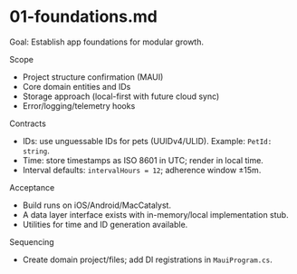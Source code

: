 # 01-foundations.md

Goal: Establish app foundations for modular growth.

Scope
- Project structure confirmation (MAUI)
- Core domain entities and IDs
- Storage approach (local-first with future cloud sync)
- Error/logging/telemetry hooks

Contracts
- IDs: use unguessable IDs for pets (UUIDv4/ULID). Example: `PetId: string`.
- Time: store timestamps as ISO 8601 in UTC; render in local time.
- Interval defaults: `intervalHours = 12`; adherence window ±15m.

Acceptance
- Build runs on iOS/Android/MacCatalyst.
- A data layer interface exists with in-memory/local implementation stub.
- Utilities for time and ID generation available.

Sequencing
- Create domain project/files; add DI registrations in `MauiProgram.cs`.
